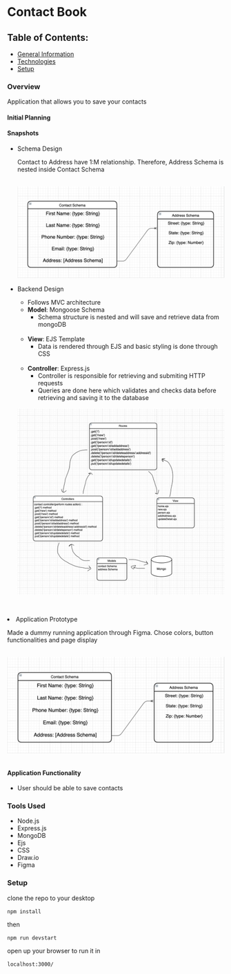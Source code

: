 <h1> Contact Book </h1>

<h2> Table of Contents: </h2>
<ul>
<li> <a href="#gm"> General Information </a> </li>
<li> <a href="#tech"> Technologies </a> </li>
<li> <a href="#setup"> Setup </a> </li>

</ul>

<div id="gm">
<h3> Overview </h3>
<p> 
Application that allows you to save your contacts
</p>
<h4> Initial Planning </h4>
<h4> Snapshots </h4>
<ul>
<li> Schema Design </li>
<p> Contact to Address have 1:M relationship. Therefore, Address Schema is nested inside Contact Schema </p> <br>
<img src="/images/schemaDesign.png" align="center">
<br>
<br>
<li> Backend Design </li>
<ul>
<li> Follows MVC architecture
<li> <strong>Model</strong>: Mongoose Schema
<ul>
<li> Schema structure is nested and will save and retrieve data from mongoDB </li>
</ul>
<br>
<li> <strong>View</strong>: EJS Template
<ul>
<li> Data is rendered through EJS and basic styling is done through CSS </li>
</ul>
<br>
<li> <strong>Controller</strong>: Express.js
<ul>
<li> Controller is responsible for retrieving and submiting HTTP requests </li>
<li> Queries are done here which validates and checks data before retrieving and saving it to the database </li>
</ul>
</ul>
<br>
<img src="/images/backendDesign.png" align="center">
</ul>
<br>
<br>
<li> Application Prototype </li>
<p> Made a dummy running application through Figma. Chose colors, button functionalities and page display </p> <br>
<img src="/images/schemaDesign.png" align="center">
<br>
<br>
<h4>  Application Functionality </h4>
<ul> 
    <li> User should be able to save contacts </li>
</ul>
</div>
<div id="tech">
<h3> Tools Used </h3>
<ul>
    <li> Node.js </li>
    <li> Express.js </li>
    <li> MongoDB </li>
    <li> Ejs </li>
    <li> CSS </li>
    <li> Draw.io </li>
    <li> Figma </li>
</ul>
</div>
<div id="setup">
<h3> Setup </h3>

clone the repo to your desktop

```
npm install
```

then

```
npm run devstart
```

open up your browser to run it in

```
localhost:3000/
```

</div>
